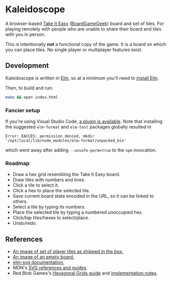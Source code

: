 # Kaleidoscope

A browser-based [Take It Easy](http://www.burleygames.com/board-games/take-it-easy/) ([BoardGameGeek](https://boardgamegeek.com/boardgame/128/take-it-easy)) board and set of tiles. For playing remotely with people who are unable to share their board and tiles with you in person.

This is intentionally **not** a functional copy of the game. It is a board on which you can place tiles. No single player or multiplayer features exist.

## Development

Kaleidoscope is written in [Elm](https://elm-lang.org), so at a minimum you'll need to [install Elm](https://guide.elm-lang.org/install/elm.html).

Then, to build and run:

```sh
make && open index.html
```

### Fancier setup

If you're using Visual Studio Code, [a plugin is available](https://github.com/elm-tooling/elm-language-client-vscode). Note that installing the suggested `elm-format` and `elm-test` packages globally resulted in

```
Error: EACCES: permission denied, mkdir '/opt/local/lib/node_modules/elm-format/unpacked_bin'
```

which went away after adding `--unsafe-perm=true` to the `npm` invocation.

### Roadmap

* Draw a hex grid resembling the Take It Easy board.
* Draw tiles with numbers and lines.
* Click a tile to select it.
* Click a hex to place the selected tile.
* Save current board state encoded in the URL, so it can be linked to others.
* Select a tile by typing its numbers.
* Place the selected tile by typing a numbered unoccupied hex.
* Click/tap tiles/hexes to select/place.
* Undo/redo.

## References

* [An image of set of player tiles as shipped in the box.](https://boardgamegeek.com/image/296408/take-it-easy)
* [An image of an empty board.](https://boardgamegeek.com/image/296409/take-it-easy)
* [elm-svg documentation.](https://package.elm-lang.org/packages/elm/svg/1.0.1/)
* MDN's [SVG references and guides](https://developer.mozilla.org/en-US/docs/Web/SVG).
* Red Blob Games's [Hexagonal Grids guide](https://www.redblobgames.com/grids/hexagons/) and [implementation notes](https://www.redblobgames.com/grids/hexagons/implementation.html).
